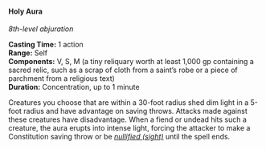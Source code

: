 #### Holy Aura
<!-- markdownlint-disable link-image-reference-definitions -->
[_metadata_:spell_name]:- "Holy Aura"
[_metadata_:spell_level]:- "8"
[_metadata_:spell_school]:- "abjuration"
[_metadata_:ritual]:- "false"
[_metadata_:casting_time_amount]:- "1"
[_metadata_:casting_time_unit]:- "action"
[_metadata_:range]:- "Self"
[_metadata_:target]:- "creatures you choose within a 30-foot radius"
[_metadata_:components_verbal]:- "true"
[_metadata_:components_somatic]:- "true"
[_metadata_:components_material]:- "true"
[_metadata_:components_material_description]:- "a tiny reliquary worth at least 1,000 gp containing a sacred relic, such as a scrap of cloth from a saint’s robe or a piece of parchment from a religious text"
[_metadata_:duration]:- "1 minute"
[_metadata_:concentration]:- "true"
[_metadata_:saving_throw]:- "Constitution"
[_metadata_:saving_throw_success]:- "avoids_effect"
[_metadata_:compared_to_wotc_srd_5.1]:- "mechanics_different_wording_different"
[_metadata_:compared_to_a5e_srd]:- "mechanics_same_wording_different"
<!-- markdownlint-disable-next-line no-emphasis-as-heading -->
_8th-level abjuration_

**Casting Time:** 1 action \
**Range:** Self \
**Components:** V, S, M (a tiny reliquary worth at least 1,000 gp containing a sacred relic, such as a scrap of cloth from a saint’s robe or a piece of parchment from a religious text) \
**Duration:** Concentration, up to 1 minute

Creatures you choose that are within a 30-foot radius shed dim light in a 5-foot radius and have advantage on saving throws.
Attacks made against these creatures have disadvantage.
When a fiend or undead hits such a creature, the aura erupts into intense light, forcing the attacker to make a Constitution saving throw or be _[<span class="condition">nullified (sight)</span>](#Conditions_nullified)_ until the spell ends.
